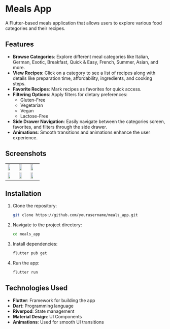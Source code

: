 # Meals App

A Flutter-based meals application that allows users to explore various food categories and their recipes.

## Features

- **Browse Categories**: Explore different meal categories like Italian, German, Exotic, Breakfast, Quick & Easy, French, Summer, Asian, and more.
- **View Recipes**: Click on a category to see a list of recipes along with details like preparation time, affordability, ingredients, and cooking steps.
- **Favorite Recipes**: Mark recipes as favorites for quick access.
- **Filtering Options**: Apply filters for dietary preferences:
  - Gluten-Free
  - Vegetarian
  - Vegan
  - Lactose-Free
- **Side Drawer Navigation**: Easily navigate between the categories screen, favorites, and filters through the side drawer.
- **Animations**: Smooth transitions and animations enhance the user experience.

## Screenshots
<table>
  <tr>
    <td><img src="https://github.com/user-attachments/assets/e4209c11-f9ba-400c-a263-e88a70155cc2" width="60%"></td>
    <td><img src="https://github.com/user-attachments/assets/a608ebc0-a144-4fe2-85ab-a340b7ecc9bf" width="60%"></td>
    <td><img src="https://github.com/user-attachments/assets/07d1a978-231b-4eb8-a365-3cd3b0adb5f4" width="60%"></td>
  </tr>
  <tr>
    <td><img src="https://github.com/user-attachments/assets/6f36193d-efcf-4eb3-b409-ba5beb52a0ea" width="60%"></td>
    <td><img src="https://github.com/user-attachments/assets/4789ddc3-6b38-4e06-a48d-64d1f33cd8e9" width="60%"></td>
    <td><img src="https://github.com/user-attachments/assets/8d31865a-5373-463d-9073-bb0ac82647f4" width="60%"></td>
  </tr>
</table>


## Installation

1. Clone the repository:
   ```sh
   git clone https://github.com/yourusername/meals_app.git
   ```
2. Navigate to the project directory:
   ```sh
   cd meals_app
   ```
3. Install dependencies:
   ```sh
   flutter pub get
   ```
4. Run the app:
   ```sh
   flutter run
   ```

## Technologies Used

- **Flutter**: Framework for building the app
- **Dart**: Programming language
- **Riverpod**: State management
- **Material Design**: UI Components
- **Animations**: Used for smooth UI transitions


